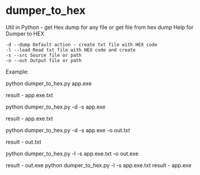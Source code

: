 # dumper_to_hex
Util in Python - get Hex dump for any file or get file from hex dump
Help for Dumper to HEX

	-d --dump Default action - create txt file with HEX code
	-l --load Read txt file with HEX code and create 
	-s --src Source file or path
	-o --out Output file or path

Example: 

python dumper_to_hex.py app.exe

result - app.exe.txt


python dumper_to_hex.py -d -s app.exe

result - app.exe.txt


python dumper_to_hex.py -d -s app.exe -o out.txt

result - out.txt


python dumper_to_hex.py -l -s app.exe.txt -o out.exe

result - out.exe
python dumper_to_hex.py -l -s app.exe.txt
result - app.exe
